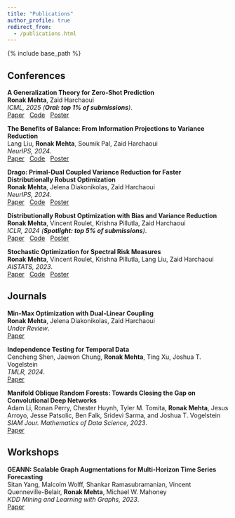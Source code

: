 ```yaml
---
title: "Publications"
author_profile: true
redirect_from:
  - /publications.html
---
```


{% include base_path %}

<!-- Leave two spaces at the end -->

<!-- ## Preprints

**A Primal-Dual Algorithm for Faster Distributionally Robust Optimization**  
**Ronak Mehta**, Jelena Diakonikolas, Zaid Harchaoui  
*Under review*.  
[PDF](https://arxiv.org/abs/2403.10763) &nbsp; -->

## Conferences

**A Generalization Theory for Zero-Shot Prediction**  
**Ronak Mehta**, Zaid Harchaoui  
*ICML, 2025 (**Oral: top 1% of submissions**)*.  
[Paper](https://openreview.net/forum?id=kJQgMGLrow&) &nbsp; [Code](https://github.com/ronakdm/zeroshot) &nbsp;  [Poster](/files/zeroshot-poster-icml.pdf) &nbsp;  

**The Benefits of Balance: From Information Projections to Variance Reduction**  
Lang Liu, **Ronak Mehta**, Soumik Pal, Zaid Harchaoui  
*NeurIPS, 2024*.  
[Paper](https://openreview.net/forum?id=vJMMdFfL0A&) &nbsp; [Code](https://github.com/ronakdm/balancing) &nbsp;  [Poster](/files/raking-poster.pdf) &nbsp;  

**Drago: Primal-Dual Coupled Variance Reduction for Faster Distributionally Robust Optimization**  
**Ronak Mehta**, Jelena Diakonikolas, Zaid Harchaoui  
*NeurIPS, 2024*.  
[Paper](https://openreview.net/forum?id=ujk0XrNTQZ) &nbsp; [Code](https://github.com/ronakdm/drago) &nbsp; [Poster](/files/drago-poster.pdf) &nbsp;  

**Distributionally Robust Optimization with Bias and Variance Reduction**  
**Ronak Mehta**, Vincent Roulet, Krishna Pillutla, Zaid Harchaoui  
*ICLR, 2024 (**Spotlight: top 5% of submissions**)*.  
[Paper](https://openreview.net/pdf?id=TTrzgEZt9s) &nbsp; [Code](https://github.com/ronakdm/prospect) &nbsp; [Poster](/files/prospect-poster.pdf)

**Stochastic Optimization for Spectral Risk Measures**  
**Ronak Mehta**, Vincent Roulet, Krishna Pillutla, Lang Liu, Zaid Harchaoui  
*AISTATS, 2023*.  
[Paper](https://proceedings.mlr.press/v206/mehta23b/mehta23b.pdf) &nbsp; [Code](https://github.com/ronakdm/lerm/) &nbsp; [Poster](/files/lrm-poster.pdf)

## Journals

**Min-Max Optimization with Dual-Linear Coupling**  
**Ronak Mehta**, Jelena Diakonikolas, Zaid Harchaoui  
*Under Review*.  
[Paper](https://arxiv.org/pdf/2507.06328) &nbsp; 

**Independence Testing for Temporal Data**  
Cencheng Shen, Jaewon Chung, **Ronak Mehta**, Ting Xu, Joshua T. Vogelstein  
*TMLR, 2024*.  
[Paper](https://openreview.net/forum?id=jv1aPQINc4) &nbsp; 

**Manifold Oblique Random Forests: Towards Closing the Gap on Convolutional Deep Networks**  
Adam Li, Ronan Perry, Chester Huynh, Tyler M. Tomita, **Ronak Mehta**, Jesus Arroyo, Jesse Patsolic, Ben Falk, Sridevi Sarma, and Joshua T. Vogelstein  
*SIAM Jour. Mathematics of Data Science, 2023*.  
[Paper](https://epubs.siam.org/doi/10.1137/21M1449117) &nbsp;  


## Workshops

**GEANN: Scalable Graph Augmentations for Multi-Horizon Time Series Forecasting**  
Sitan Yang, Malcolm Wolff, Shankar Ramasubramanian, Vincent Quenneville-Belair, **Ronak Mehta**, Michael W. Mahoney  
*KDD Mining and Learning with Graphs, 2023*.  
[Paper](https://www.mlgworkshop.org/2023/papers/MLG__KDD_2023_paper_16.pdf) &nbsp;
